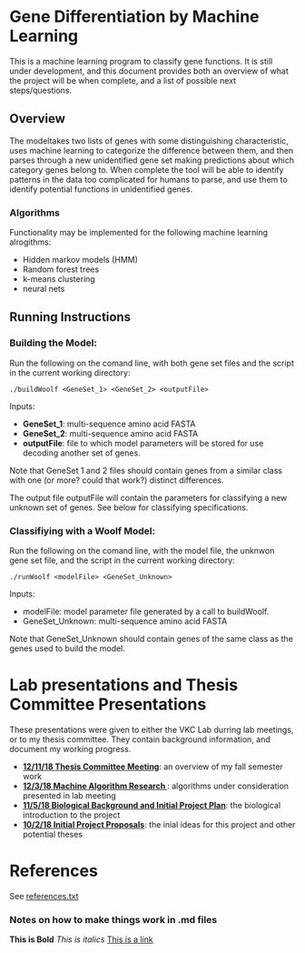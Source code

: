 #  Gene Differentiation by Machine Learning

This is a machine learning program to classify gene functions.  It is still under development, and this document provides both an overview of what the project will be when complete, and a list of possible next steps/questions.

## Overview

The modeltakes two lists of genes with some distinguishing characteristic, uses machine learning to categorize the difference between them, and then parses through a new unidentified gene set making predictions about which category genes belong to.   When complete the tool will be able to identify patterns in the data too complicated for humans to parse, and use them to identify potential functions in unidentified genes.

### Algorithms

Functionality may be implemented for the following machine learning alrogithms:

* Hidden markov models (HMM)
* Random forest trees
* k-means clustering
* neural nets

## Running Instructions

### Building the Model:

Run the following on the comand line, with both gene set files and the script in the current working directory:
```
./buildWoolf <GeneSet_1> <GeneSet_2> <outputFile>
```

Inputs:

* **GeneSet_1**: multi-sequence amino acid FASTA 
* **GeneSet_2**: multi-sequence amino acid FASTA 
* **outputFile**: file to which model parameters will be stored for use decoding another set of genes.

Note that GeneSet 1 and 2 files should contain genes from a similar class with one (or more? could that work?) distinct differences.

The output file outputFile will contain the parameters for classifying a new unknown set of genes.  See below for classifying specifications.

### Classifiying with a Woolf Model:

Run the following on the comand line, with the model file, the unknwon gene set file, and the script in the current working directory:
```
./runWoolf <modelFile> <GeneSet_Unknown>
```

Inputs:

* modelFile: model parameter file generated by a call to buildWoolf. 
* GeneSet_Unknown: multi-sequence amino acid FASTA 

Note that GeneSet_Unknown should contain genes of the same class as the genes used to build the model.

# Lab presentations and Thesis Committee Presentations

These presentations were given to either the VKC Lab durring lab meetings, or to my thesis committee.  They contain background information, and document my working progress.

* **[12/11/18 Thesis Committee Meeting](https://docs.google.com/presentation/d/1OZpYLSVLtJjkjRIWPzZq9Kgmf1haGQ5GKNgLEdJppfw/edit?usp=sharing)**: an overview of my fall semester work 
* **[12/3/18 Machine Algorithm Research ](https://docs.google.com/presentation/d/1vzqHAOpl8-pdivN2k4VXTbsyU1kNXPKU85aiaMWQXeM/edit?usp=sharing)**: algorithms under consideration presented in lab meeting
* **[11/5/18 Biological Background and Initial Project Plan](https://docs.google.com/presentation/d/1WPKPLAls7jK-ASeTeBcvSeus5B9hmag5wgbUsmXXgLU/edit?usp=sharing)**: the biological introduction to the project
* **[10/2/18 Initial Project Proposals](https://docs.google.com/presentation/d/1i0C0qMyz5Mk9t9Hvk8EW0eZWVZhmnl1Se-tbBJAQS3I/edit?usp=sharing)**: the inial ideas for this project and other potential theses


# References

See [references.txt](https://github.com/afarrellsherman/Woolf/blob/master/references.txt)


### Notes on how to make things work in .md files

**This is Bold**
*This is italics*
[This is a link](http://squamishclimbingmagazine.ca/wp-content/uploads/2015/01/AM_IMG_9142_1-1024x683.jpg)
